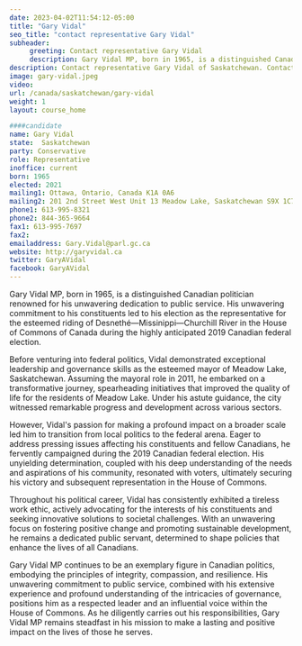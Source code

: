 ```yaml
---
date: 2023-04-02T11:54:12-05:00
title: "Gary Vidal"
seo_title: "contact representative Gary Vidal"
subheader:
     greeting: Contact representative Gary Vidal
     description: Gary Vidal MP, born in 1965, is a distinguished Canadian politician renowned for his unwavering dedication to public service.
description: Contact representative Gary Vidal of Saskatchewan. Contact information for Gary Vidal includes email address, phone number, and mailing address.
image: gary-vidal.jpeg
video:
url: /canada/saskatchewan/gary-vidal
weight: 1
layout: course_home

####candidate
name: Gary Vidal
state:	Saskatchewan
party: Conservative
role: Representative
inoffice: current
born: 1965
elected: 2021
mailing1: Ottawa, Ontario, Canada K1A 0A6
mailing2: 201 2nd Street West Unit 13 Meadow Lake, Saskatchewan S9X 1C7
phone1: 613-995-8321
phone2: 844-365-9664
fax1: 613-995-7697
fax2:
emailaddress: Gary.Vidal@parl.gc.ca
website: http://garyvidal.ca
twitter: GaryAVidal
facebook: GaryAVidal
---
```


Gary Vidal MP, born in 1965, is a distinguished Canadian politician renowned for his unwavering dedication to public service. His unwavering commitment to his constituents led to his election as the representative for the esteemed riding of Desnethé—Missinippi—Churchill River in the House of Commons of Canada during the highly anticipated 2019 Canadian federal election.

Before venturing into federal politics, Vidal demonstrated exceptional leadership and governance skills as the esteemed mayor of Meadow Lake, Saskatchewan. Assuming the mayoral role in 2011, he embarked on a transformative journey, spearheading initiatives that improved the quality of life for the residents of Meadow Lake. Under his astute guidance, the city witnessed remarkable progress and development across various sectors.

However, Vidal's passion for making a profound impact on a broader scale led him to transition from local politics to the federal arena. Eager to address pressing issues affecting his constituents and fellow Canadians, he fervently campaigned during the 2019 Canadian federal election. His unyielding determination, coupled with his deep understanding of the needs and aspirations of his community, resonated with voters, ultimately securing his victory and subsequent representation in the House of Commons.

Throughout his political career, Vidal has consistently exhibited a tireless work ethic, actively advocating for the interests of his constituents and seeking innovative solutions to societal challenges. With an unwavering focus on fostering positive change and promoting sustainable development, he remains a dedicated public servant, determined to shape policies that enhance the lives of all Canadians.

Gary Vidal MP continues to be an exemplary figure in Canadian politics, embodying the principles of integrity, compassion, and resilience. His unwavering commitment to public service, combined with his extensive experience and profound understanding of the intricacies of governance, positions him as a respected leader and an influential voice within the House of Commons. As he diligently carries out his responsibilities, Gary Vidal MP remains steadfast in his mission to make a lasting and positive impact on the lives of those he serves.
